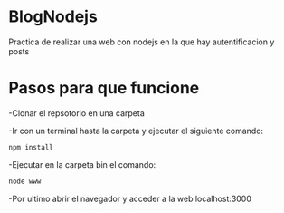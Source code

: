 # BlogNodejs
 Practica de realizar una web con nodejs en la que hay autentificacion y posts

# Pasos para que funcione
-Clonar el repsotorio en una carpeta

-Ir con un terminal hasta la carpeta y ejecutar el siguiente comando:

```bash
npm install
```

-Ejecutar en la carpeta bin el comando:

```bash
node www
```

-Por ultimo abrir el navegador y acceder a la web localhost:3000
